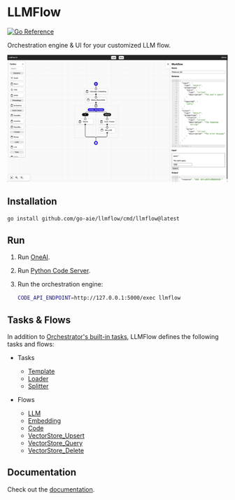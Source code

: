 # LLMFlow

[![Go Reference](https://pkg.go.dev/badge/go-aie/llmflow/vulndb.svg)][1]

Orchestration engine & UI for your customized LLM flow.

![LLMFlow](llmflow-ui-screenshot.png)

## Installation

```bash
go install github.com/go-aie/llmflow/cmd/llmflow@latest
```

## Run

1. Run [OneAI][2].

2. Run [Python Code Server](cmd/llmflow/pycode).

3. Run the orchestration engine:

    ```bash
    CODE_API_ENDPOINT=http://127.0.0.1:5000/exec llmflow
    ```
   

## Tasks & Flows

In addition to [Orchestrator's built-in tasks][3], LLMFlow defines the following tasks and flows:

   - Tasks
      + [Template](template.go)
      + [Loader](loader.go)
      + [Splitter](splitter.go)

   - Flows
      + [LLM](llm.flow.json)
      + [Embedding](embedding.flow.json)
      + [Code](code.flow.json)
      + [VectorStore_Upsert](vectorstore_upsert.flow.json)
      + [VectorStore_Query](vectorstore_query.flow.json)
      + [VectorStore_Delete](vectorstore_delete.flow.json)


## Documentation

Check out the [documentation][1].


[1]: https://pkg.go.dev/github.com/go-aie/llmflow
[2]: https://github.com/go-aie/oneai
[3]: https://github.com/RussellLuo/orchestrator#task
